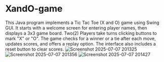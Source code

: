 # XandO-game
This Java program implements a Tic Tac Toe (X and O) game using Swing GUI. It starts with a welcome screen for entering player names, then displays a 3x3 game board. Two(2) Players take turns clicking buttons to mark "X" or "O". The game checks for a winner or a tie after each move, updates scores, and offers a replay option. The interface also includes a reset button to clear scores.
![Screenshot 2025-07-07 201325](https://github.com/user-attachments/assets/a2384ee4-f1d1-44f1-80f0-1273bc4cb085)
![Screenshot 2025-07-07 201356](https://github.com/user-attachments/assets/58267eb7-2372-4a18-b342-9f41cd981651)
![Screenshot 2025-07-07 201427](https://github.com/user-attachments/assets/43d0c421-27e3-412b-acbe-a1fad2bcd358)
